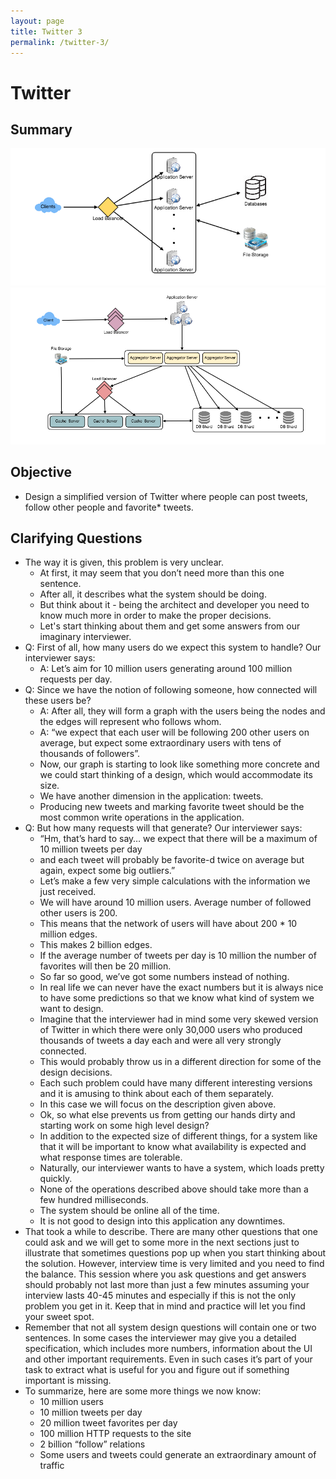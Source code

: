 ```yaml
---
layout: page
title: Twitter 3
permalink: /twitter-3/
---
```


# Twitter

## Summary
![overview](../../system-design-01/imgs/twitter-overview.png)
![summary](../../system-design-01/imgs/twitter-detail.png)

## Objective 
- Design a simplified version of Twitter where people can post tweets, follow other people and favorite* tweets.

## Clarifying Questions
- The way it is given, this problem is very unclear. 
    - At first, it may seem that you don’t need more than this one sentence. 
    - After all, it describes what the system should be doing. 
    - But think about it - being the architect and developer you need to know much more in order to make the proper decisions. 
    - Let's start thinking about them and get some answers from our imaginary interviewer.
- Q: First of all, how many users do we expect this system to handle? Our interviewer says:
    - A: Let’s aim for 10 million users generating around 100 million requests per day.
- Q: Since we have the notion of following someone, how connected will these users be? 
    - A: After all, they will form a graph with the users being the nodes and the edges will represent who follows whom. 
    - A: “we expect that each user will be following 200 other users on average, but expect some extraordinary users with tens of thousands of followers”.
    - Now, our graph is starting to look like something more concrete and we could start thinking of a design, which would accommodate its size.
    - We have another dimension in the application: tweets. 
    - Producing new tweets and marking favorite tweet should be the most common write operations in the application. 
- Q: But how many requests will that generate? Our interviewer says:
    - “Hm, that’s hard to say… we expect that there will be a maximum of 10 million tweets per day 
    - and each tweet will probably be favorite-d twice on average but again, expect some big outliers.”
    - Let’s make a few very simple calculations with the information we just received. 
    - We will have around 10 million users. Average number of followed other users is 200. 
    - This means that the network of users will have about 200 * 10 million edges. 
    - This makes 2 billion edges. 
    - If the average number of tweets per day is 10 million the number of favorites will then be 20 million.
    - So far so good, we’ve got some numbers instead of nothing. 
    - In real life we can never have the exact numbers but it is always nice to have some predictions so that we know what kind of system we want to design. 
    - Imagine that the interviewer had in mind some very skewed version of Twitter in which there were only 30,000 users who produced thousands of tweets a day each and were all very strongly connected. 
    - This would probably throw us in a different direction for some of the design decisions. 
    - Each such problem could have many different interesting versions and it is amusing to think about each of them separately. 
    - In this case we will focus on the description given above.
    - Ok, so what else prevents us from getting our hands dirty and starting work on some high level design? 
    - In addition to the expected size of different things, for a system like that it will be important to know what availability is expected and what response times are tolerable. 
    - Naturally, our interviewer wants to have a system, which loads pretty quickly. 
    - None of the operations described above should take more than a few hundred milliseconds. 
    - The system should be online all of the time. 
    - It is not good to design into this application any downtimes.
- That took a while to describe. There are many other questions that one could ask and we will get to some more in the next sections just to illustrate that sometimes questions pop up when you start thinking about the solution. However, interview time is very limited and you need to find the balance. This session where you ask questions and get answers should probably not last more than just a few minutes assuming your interview lasts 40-45 minutes and especially if this is not the only problem you get in it. Keep that in mind and practice will let you find your sweet spot.
- Remember that not all system design questions will contain one or two sentences. In some cases the interviewer may give you a detailed specification, which includes more numbers, information about the UI and other important requirements. Even in such cases it’s part of your task to extract what is useful for you and figure out if something important is missing.
- To summarize, here are some more things we now know:
    - 10 million users
    - 10 million tweets per day
    - 20 million tweet favorites per day
    - 100 million HTTP requests to the site
    - 2 billion “follow” relations
    - Some users and tweets could generate an extraordinary amount of traffic





